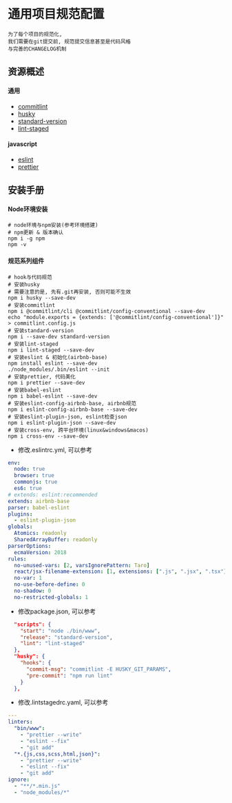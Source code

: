 # 通用项目规范配置

    为了每个项目的规范化,
    我们需要在git提交前, 规范提交信息甚至是代码风格
    与完善的CHANGELOG机制

## 资源概述

#### 通用
- [commitlint](https://github.com/conventional-changelog/commitlint)
- [husky](https://github.com/typicode/husky)
- [standard-version](https://github.com/conventional-changelog/standard-version)
- [lint-staged](https://github.com/okonet/lint-staged)

#### javascript
- [eslint](https://github.com/eslint/eslint)
- [prettier](https://github.com/prettier/prettier)

## 安装手册

#### Node环境安装

```shell
# node环境与npm安装(参考环境搭建)
# npm更新 & 版本确认
npm i -g npm
npm -v
```

#### 规范系列组件

```shell
# hook与代码规范
# 安装husky
# 需要注意的是, 先有.git再安装, 否则可能不生效
npm i husky --save-dev
# 安装commitlint
npm i @commitlint/cli @commitlint/config-conventional --save-dev
echo "module.exports = {extends: ['@commitlint/config-conventional']}" > commitlint.config.js
# 安装standard-version
npm i --save-dev standard-version
# 安装lint-staged
npm i lint-staged --save-dev
# 安装eslint & 初始化(airbnb-base)
npm install eslint --save-dev
./node_modules/.bin/eslint --init
# 安装prettier, 代码美化
npm i prettier --save-dev
# 安装babel-eslint
npm i babel-eslint --save-dev
# 安装eslint-config-airbnb-base, airbnb规范
npm i eslint-config-airbnb-base --save-dev
# 安装eslint-plugin-json, eslint检查json
npm i eslint-plugin-json --save-dev
# 安装cross-env, 跨平台环境(linux&windows&macos)
npm i cross-env --save-dev
```
* 修改.eslintrc.yml, 可以参考

```yaml
env:
  node: true
  browser: true
  commonjs: true
  es6: true
# extends: eslint:recommended
extends: airbnb-base
parser: babel-eslint
plugins:
  - eslint-plugin-json
globals:
  Atomics: readonly
  SharedArrayBuffer: readonly
parserOptions:
  ecmaVersion: 2018
rules:
  no-unused-vars: [2, varsIgnorePattern: Taro]
  react/jsx-filename-extension: [1, extensions: [".js", ".jsx", ".tsx"]]
  no-var: 1
  no-use-before-define: 0
  no-shadow: 0
  no-restricted-globals: 1
```

* 修改package.json, 可以参考

```json
  "scripts": {
    "start": "node ./bin/www",
    "release": "standard-version",
    "lint": "lint-staged"
  },
  "husky": {
    "hooks": {
      "commit-msg": "commitlint -E HUSKY_GIT_PARAMS",
      "pre-commit": "npm run lint"
    }
  },
```

* 修改.lintstagedrc.yaml, 可以参考

```yaml
---
linters: 
  "bin/www":
    - "prettier --write"
    - "eslint --fix"
    - "git add"
  "*.{js,css,scss,html,json}": 
    - "prettier --write"
    - "eslint --fix"
    - "git add"
ignore:
  - "**/*.min.js"
  - "node_modules/*"
```
